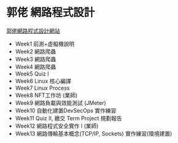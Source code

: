 # 郭佬 網路程式設計

[郭佬網路程式設計網站](https://sites.google.com/mail.ntut.edu.tw/jong-yih-kuo/network-programming)

<!-- - Week 1 (09/13): 網頁開放資料擷取與分析，Python 實作練習I
- Week 2 (09/20): 網頁靜態資料擷取與分析，Python 實作練習II
- Week 3 (09/27): 網頁靜態資料擷取與分析，Python 實作練習III
- Week 4 (10/04): 網頁動態資料擷取與分析，Python 實作練習IV
- Week 5 (10/11): 實作Quiz I
- Week 6 (10/18): Linux 實作練習 I (基本指令與帳號管理)
- Week 7 (10/25): Linux 實作練習 II (核心編譯、Daemon) 
- Week 8 (11/01): NFT工作坊 (業師)
- Week 9 (11/08): 網路負載與效能測試 、自動化建置DevSecOps 實作練習
- Week10 (11/15): 網路程式安全實作 I
- Week11 (11/22): 實作Quiz II, 繳交 Term Project 規劃報告 -->

- Week1 前測+虛擬機說明
- Week2 網路爬蟲
- Week3 網路爬蟲
- Week4 網路爬蟲
- Week5 Quiz I
- Week6 Linux 核心編譯
- Week7 Linux Process
- Week8 NFT工作坊 (業師)
- Week9 網路負載與效能測試 (JMeter)
- Week10 自動化建置DevSecOps 實作練習
- Week11 Quiz II, 繳交 Term Project 規劃報告
- Week12 網路程式安全實作 I (業師)
- Week13 網路傳輸基本概念(TCP/IP, Sockets) 實作練習(環境建置) 